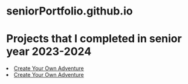 # seniorPortfolio.github.io
<h1>Projects that I completed in senior year 2023-2024</h1>
<li><a href="https://hamidatania.github.io/Choose-Your-Adventure" target="_blank"> Create Your Own Adventure</a></li>
<li><a href="https://hamidatania.github.io/Review-Lesson-Chat-Independent-Practice/" target="_blank"> Create Your Own Adventure</a></li>
